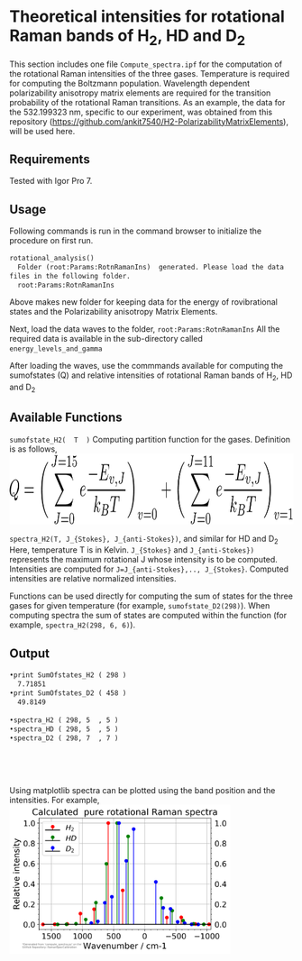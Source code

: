 # Theoretical intensities  for rotational Raman  bands of H<sub>2</sub>, HD and D<sub>2</sub>

This section includes one file `Compute_spectra.ipf` for the computation of the rotational Raman intensities of the three gases. Temperature is required  for computing the Boltzmann population. Wavelength dependent polarizability anisotropy matrix elements are required for the transition probability of the rotational Raman transitions. As an example, the data for the 532.199323 nm, specific to our experiment, was obtained  from  this repository (<https://github.com/ankit7540/H2-PolarizabilityMatrixElements>),  will be used here.


Requirements
----------------
Tested with  Igor Pro  7.

Usage
----------------
Following commands is run in  the  command browser to initialize  the procedure on first run.

```
rotational_analysis()
  Folder (root:Params:RotnRamanIns)  generated. Please load the data files in the following folder.
  root:Params:RotnRamanIns
```

Above  makes  new  folder  for keeping data for the energy of rovibrational states and the Polarizability anisotropy Matrix Elements.

Next,  load the data  waves to  the folder, `root:Params:RotnRamanIns`
All the  required  data is available in the sub-directory called `energy_levels_and_gamma`

After loading the  waves, use the commmands available for computing the sumofstates (Q) and relative intensities  of  rotational Raman bands of  H<sub>2</sub>, HD and D<sub>2</sub>

Available  Functions
-------------------
`sumofstate_H2(  T  )` Computing  partition function for the gases. Definition is as follows,
<img src="https://github.com/ankit7540/RamanSpecCalibration/blob/master/img/partition_function_defn.png" data-canonical-src="https://github.com/ankit7540/RamanSpecCalibration/blob/master/img/partition_function_defn.png" width="854" height="125" />

`spectra_H2(T, J_{Stokes}, J_{anti-Stokes})`, and  similar for HD and D<sub>2</sub> Here,  temperature T  is in  Kelvin. `J_{Stokes}` and `J_{anti-Stokes})` represents  the maximum rotational J whose intensity is  to be  computed. Intensities are  computed for `J=J_{anti-Stokes},.., J_{Stokes}`. Computed  intensities are relative normalized intensities.

Functions can be used directly for computing the sum of states for the three gases for given temperature (for example,  `sumofstate_D2(298)`). When computing spectra the sum of states  are computed within the function (for example, `spectra_H2(298, 6, 6)`).

Output
-------------





```
•print SumOfstates_H2 ( 298 )
  7.71851
•print SumOfstates_D2 ( 458 )
  49.8149

•spectra_H2 ( 298, 5  , 5 )
•spectra_HD ( 298, 5  , 5 )
•spectra_D2 ( 298, 7  , 7 )



```
<br>

Using  matplotlib  spectra can be plotted using the band position and the intensities. For example,<br>
<img src="https://github.com/ankit7540/RamanSpecCalibration/blob/master/python_module/intensity_calibration/model_rotationalRaman_spectra/spectra.png" data-canonical-src="https://github.com/ankit7540/RamanSpecCalibration/blob/master/python_module/intensity_calibration/model_rotationalRaman_spectra/spectra.png" width="392" height="265" />
